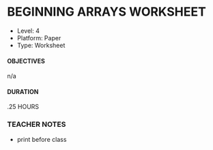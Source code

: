 # BEGINNING ARRAYS WORKSHEET
* Level: 4
* Platform: Paper
* Type: Worksheet

#### OBJECTIVES
n/a

#### DURATION
.25 HOURS

### TEACHER NOTES 

* print before class